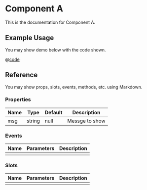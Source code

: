# Component A

This is the documentation for Component A.

## Example Usage

You may show demo below with the code shown.

<DemoContainer>
  <ComponentA-Basic/>
</DemoContainer>

@[code](../.vuepress/components/ComponentA/Basic.vue)
## Reference
You may show props, slots, events, methods, etc. using Markdown.
### Properties

| Name        | Type     | Default  | Description     |
| ----------- | -------- | -------- | --------------- |
| msg         | string   | null     | Messge to show  |

### Events

| Name        | Parameters   | Description     |
| ----------- | ----------   | --------------- |
|             |              |                 |

### Slots

| Name        | Parameters   | Description     |
| ----------- | ----------   | --------------- |
|             |              |                 |
